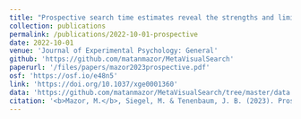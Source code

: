 ```yaml
---
title: "Prospective search time estimates reveal the strengths and limits of internal models of visual search"
collection: publications
permalink: /publications/2022-10-01-prospective
date: 2022-10-01
venue: 'Journal of Experimental Psychology: General'
github: 'https://github.com/matanmazor/MetaVisualSearch'
paperurl: '/files/papers/mazor2023prospective.pdf'
osf: 'https://osf.io/e48n5'
link: 'https://doi.org/10.1037/xge0001360'
data: 'https://github.com/matanmazor/MetaVisualSearch/tree/master/data'
citation: '<b>Mazor, M.</b>, Siegel, M. & Tenenbaum, J. B. (2023). Prospective search time estimates reveal the strengths and limits of internal models of visual search. <i>Journal of Experimental Psychology: General</i>'
---
```

